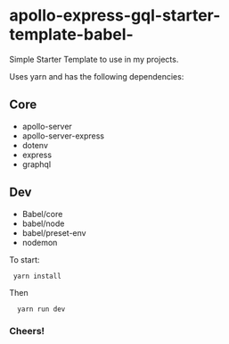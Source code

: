 # apollo-express-gql-starter-template-babel-
Simple Starter Template to use in my projects.

Uses yarn and has the following dependencies:
## Core
  * apollo-server
  * apollo-server-express
  * dotenv
  * express
  * graphql
## Dev
  * Babel/core
  * babel/node
  * babel/preset-env
  * nodemon
 
To start:
 ```
  yarn install
 ```
  Then

  ```
    yarn run dev
  ```
  
### Cheers!

